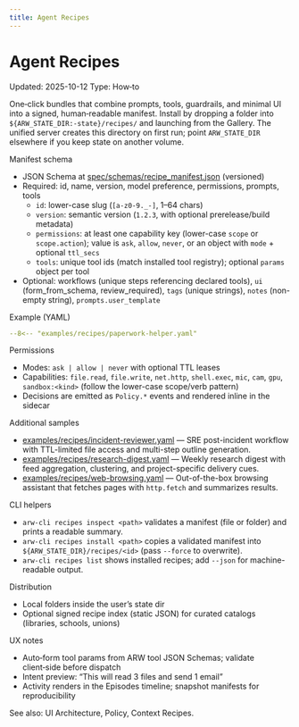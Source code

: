 ```yaml
---
title: Agent Recipes
---
```


# Agent Recipes
Updated: 2025-10-12
Type: How‑to

One‑click bundles that combine prompts, tools, guardrails, and minimal UI into a signed, human‑readable manifest. Install by dropping a folder into `${ARW_STATE_DIR:-state}/recipes/` and launching from the Gallery. The unified server creates this directory on first run; point `ARW_STATE_DIR` elsewhere if you keep state on another volume.

Manifest schema
- JSON Schema at [spec/schemas/recipe_manifest.json](https://github.com/t3hw00t/ARW/blob/main/spec/schemas/recipe_manifest.json) (versioned)
- Required: id, name, version, model preference, permissions, prompts, tools
  - `id`: lower-case slug (`[a-z0-9._-]`, 1–64 chars)
  - `version`: semantic version (`1.2.3`, with optional prerelease/build metadata)
  - `permissions`: at least one capability key (lower-case `scope` or `scope.action`); value is `ask`, `allow`, `never`, or an object with `mode` + optional `ttl_secs`
  - `tools`: unique tool ids (match installed tool registry); optional `params` object per tool
- Optional: workflows (unique steps referencing declared tools), `ui` (form_from_schema, review_required), `tags` (unique strings), `notes` (non-empty string), `prompts.user_template`

Example (YAML)
```yaml
--8<-- "examples/recipes/paperwork-helper.yaml"
```

Permissions
- Modes: `ask | allow | never` with optional TTL leases
- Capabilities: `file.read`, `file.write`, `net.http`, `shell.exec`, `mic`, `cam`, `gpu`, `sandbox:<kind>` (follow the lower-case scope/verb pattern)
- Decisions are emitted as `Policy.*` events and rendered inline in the sidecar

Additional samples
- [examples/recipes/incident-reviewer.yaml](https://github.com/t3hw00t/ARW/blob/main/examples/recipes/incident-reviewer.yaml) — SRE post-incident workflow with TTL-limited file access and multi-step outline generation.
- [examples/recipes/research-digest.yaml](https://github.com/t3hw00t/ARW/blob/main/examples/recipes/research-digest.yaml) — Weekly research digest with feed aggregation, clustering, and project-specific delivery cues.
- [examples/recipes/web-browsing.yaml](https://github.com/t3hw00t/ARW/blob/main/examples/recipes/web-browsing.yaml) — Out-of-the-box browsing assistant that fetches pages with `http.fetch` and summarizes results.

CLI helpers
- `arw-cli recipes inspect <path>` validates a manifest (file or folder) and prints a readable summary.
- `arw-cli recipes install <path>` copies a validated manifest into `${ARW_STATE_DIR}/recipes/<id>` (pass `--force` to overwrite).
- `arw-cli recipes list` shows installed recipes; add `--json` for machine-readable output.

Distribution
- Local folders inside the user’s state dir
- Optional signed recipe index (static JSON) for curated catalogs (libraries, schools, unions)

UX notes
- Auto‑form tool params from ARW tool JSON Schemas; validate client‑side before dispatch
- Intent preview: “This will read 3 files and send 1 email”
- Activity renders in the Episodes timeline; snapshot manifests for reproducibility

See also: UI Architecture, Policy, Context Recipes.
